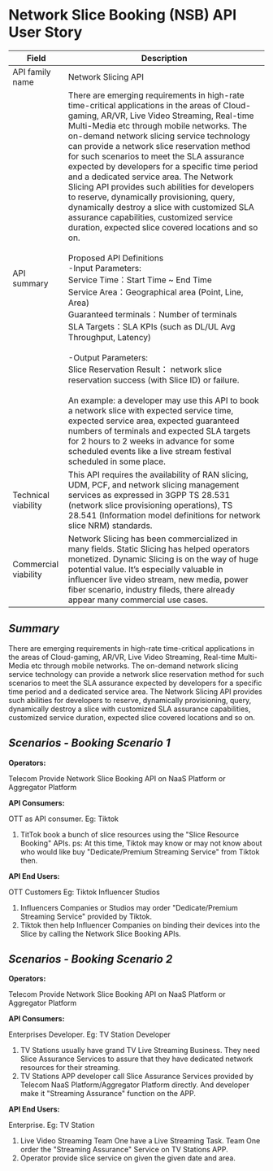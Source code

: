 # Network Slice Booking (NSB) API User Story

| **Field** | Description | 
| ---- | ----- |
| API family name | Network Slicing API |
| API summary | There are emerging requirements in high-rate time-critical applications in the areas of Cloud-gaming, AR/VR, Live Video Streaming, Real-time Multi-Media etc through mobile networks. The on-demand network slicing service technology can provide a network slice reservation method for such scenarios to meet the SLA assurance expected by developers for a specific time period and a dedicated service area. The Network Slicing API provides such abilities for developers to reserve, dynamically provisioning, query, dynamically destroy a slice with customized SLA assurance capabilities, customized service duration, expected slice covered locations and so on. <br /> <br /> Proposed API Definitions <br /> -Input Parameters:<br />Service Time：Start Time ~ End Time<br />Service Area：Geographical area (Point, Line, Area)<br />Guaranteed terminals：Number of terminals<br />SLA Targets：SLA KPIs (such as DL/UL Avg Throughput, Latency) <br /> <br /> -Output Parameters:<br />Slice Reservation Result： network slice reservation success (with Slice ID) or failure. <br /> <br /> An example: a developer may use this API to book a network slice with expected service time, expected service area, expected guaranteed numbers of terminals and expected SLA targets for 2 hours to 2 weeks in advance for some scheduled events like a live stream festival scheduled  in some place.|
| Technical viability | This API requires the availability of RAN slicing, UDM, PCF, and network slicing management services as expressed in 3GPP TS 28.531 (network slice provisioning operations), TS 28.541 (Information model definitions for network slice NRM) standards.|
| Commercial viability | Network Slicing has been commercialized in many fields. Static Slicing has helped operators monetized. Dynamic Slicing is on the way of huge potential value. It’s especially valuable in influencer live video stream, new media, power fiber scenario, industry fileds, there already appear many commercial use cases.| 

## ***Summary***

There are emerging requirements in high-rate time-critical applications in the areas of Cloud-gaming, AR/VR, Live Video Streaming, Real-time Multi-Media etc through mobile networks. The on-demand network slicing service technology can provide a network slice reservation method for such scenarios to meet the SLA assurance expected by developers for a specific time period and a dedicated service area. The Network Slicing API provides such abilities for developers to reserve, dynamically provisioning, query, dynamically destroy a slice with customized SLA assurance capabilities, customized service duration, expected slice covered locations and so on.

## ***Scenarios - Booking Scenario 1***

**Operators:**

Telecom Provide Network Slice Booking API on NaaS Platform or Aggregator Platform

**API Consumers:** 

OTT as API consumer. Eg: Tiktok
1. TitTok book a bunch of slice resources using the "Slice Resource Booking" APIs. 
ps: At this time, Tiktok may know or may not know about who would like buy "Dedicate/Premium Streaming Service" from Tiktok then.  

**API End Users:**  

OTT Customers Eg: Tiktok Influencer Studios 
1. Influencers Companies or Studios may order "Dedicate/Premium Streaming Service" provided by Tiktok.
2. Tiktok then help Influencer Companies on binding their devices into the Slice by calling the Network Slice Booking APIs.

## ***Scenarios - Booking Scenario 2***

**Operators:**

Telecom Provide Network Slice Booking API on NaaS Platform or Aggregator Platform

**API Consumers:** 

Enterprises Developer. Eg: TV Station Developer
1. TV Stations usually have grand TV Live Streaming Business. They need Slice Assurance Services to assure that they have dedicated network resources for their streaming. 
2. TV Stations APP developer call Slice Assurance Services provided by Telecom NaaS Platform/Aggregator Platform directly. And developer make it "Streaming Assurance" function on the APP.

**API End Users:**

Enterprise. Eg: TV Station 
1. Live Video Streaming Team One have a Live Streaming Task. Team One order the "Streaming Assurance" Service on TV Stations APP.
2. Operator provide slice service on given the given date and area.